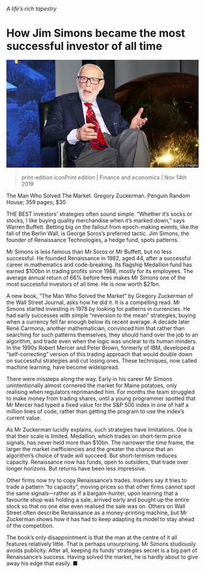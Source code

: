 ###### A life’s rich tapestry

# How Jim Simons became the most successful investor of all time 

![image](images/20191116_FNP001_0.jpg) 

> print-edition iconPrint edition | Finance and economics | Nov 14th 2019 

The Man Who Solved The Market. Gregory Zuckerman. Penguin Random House; 359 pages; $30 

THE BEST investors’ strategies often sound simple. “Whether it’s socks or stocks, I like buying quality merchandise when it’s marked down,” says Warren Buffett. Betting big on the fallout from epoch-making events, like the fall of the Berlin Wall, is George Soros’s preferred tactic. Jim Simons, the founder of Renaissance Technologies, a hedge fund, spots patterns. 

Mr Simons is less famous than Mr Soros or Mr Buffett, but no less successful. He founded Renaissance in 1982, aged 44, after a successful career in mathematics and code-breaking. Its flagship Medallion fund has earned $100bn in trading profits since 1988, mostly for its employees. The average annual return of 66% before fees makes Mr Simons one of the most successful investors of all time. He is now worth $21bn. 

A new book, “The Man Who Solved the Market” by Gregory Zuckerman of the Wall Street Journal, asks how he did it. It is a compelling read. Mr Simons started investing in 1978 by looking for patterns in currencies. He had early successes with simple “reversion to the mean” strategies, buying when a currency fell far enough below its recent average. A decade later René Carmona, another mathematician, convinced him that rather than searching for such patterns themselves, they should hand over the job to an algorithm, and trade even when the logic was unclear to its human minders. In the 1990s Robert Mercer and Peter Brown, formerly of IBM, developed a “self-correcting” version of this trading approach that would double down on successful strategies and cut losing ones. These techniques, now called machine learning, have become widespread. 

There were missteps along the way. Early in his career Mr Simons unintentionally almost cornered the market for Maine potatoes, only realising when regulators reprimanded him. For months the team struggled to make money from trading shares, until a young programmer spotted that Mr Mercer had typed a fixed value for the S&P 500 index in one of half a million lines of code, rather than getting the program to use the index’s current value. 

As Mr Zuckerman lucidly explains, such strategies have limitations. One is that their scale is limited. Medallion, which trades on short-term price signals, has never held more than $10bn. The narrower the time frame, the larger the market inefficiencies and the greater the chance that an algorithm’s choice of trade will succeed. But short-termism reduces capacity. Renaissance now has funds, open to outsiders, that trade over longer horizons. But returns have been less impressive. 

Other firms now try to copy Renaissance’s trades. Insiders say it tries to trade a pattern “to capacity”, moving prices so that other firms cannot spot the same signals—rather as if a bargain-hunter, upon learning that a favourite shop was holding a sale, arrived early and bought up the entire stock so that no one else even realised the sale was on. Others on Wall Street often describe Renaissance as a money-printing machine, but Mr Zuckerman shows how it has had to keep adapting its model to stay ahead of the competition. 

The book’s only disappointment is that the man at the centre of it all features relatively little. That is perhaps unsurprising. Mr Simons studiously avoids publicity. After all, keeping its funds’ strategies secret is a big part of Renaissance’s success. Having solved the market, he is hardly about to give away his edge that easily. ■ 

